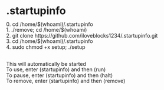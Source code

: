 # .startupinfo

<!DOCTYPE html>
<html>
<head>
    <style>
        .spaced-text {
            line-height: 0.1;
        }
    </style>
</head>
<body>
    <p class="spaced-text">0. cd /home/$(whoami)/.startupinfo</p>
    <p class="spaced-text">1. ./remove; cd /home/$(whoami)</p>
    <p class="spaced-text">2. git clone https://github.com/iloveblocks1234/.startupinfo.git</p>
    <p class="spaced-text">3. cd /home/$(whoami)/.startupinfo</p>
    <p class="spaced-text">4. sudo chmod +x setup; ./setup</p>
    <br>
    <p class="spaced-text">This will automatically be started</p>
    <p class="spaced-text">To use, enter (startupinfo) and then (run)</p>
    <p class="spaced-text">To pause, enter (startupinfo) and then (halt)</p>
    <p class="spaced-text">To remove, enter (startupinfo) and then (remove)</p>
</body>
</html>
